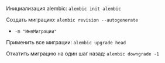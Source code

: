 Инициализация alembic: `alembic init alembic`

Создать миграцию: `alembic revision --autogenerate`

-   `-m "ИмяМиграции"`

Применить все миграции: `alembic upgrade head`

Откатить миграцию на один шаг назад: `alembic downgrade -1`
